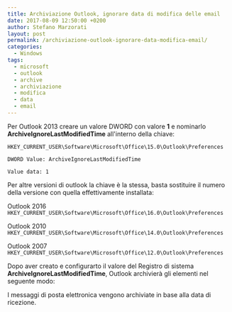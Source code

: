 ```yaml
---
title: Archiviazione Outlook, ignorare data di modifica delle email 
date: 2017-08-09 12:50:00 +0200
author: Stefano Marzorati
layout: post
permalink: /archiviazione-outlook-ignorare-data-modifica-email/
categories:
  - Windows
tags:
  - microsoft
  - outlook
  - archive
  - archiviazione
  - modifica
  - data
  - email
---
```

Per Outlook 2013 creare un valore DWORD con valore **1** e nominarlo **ArchiveIgnoreLastModifiedTime** all'interno della chiave:   
	
<code>HKEY_CURRENT_USER\Software\Microsoft\Office\15.0\Outlook\Preferences</code>

<code>DWORD Value: ArchiveIgnoreLastModifiedTime</code>
	
<code>Value data: 1</code>

Per altre versioni di outlook la chiave è la stessa, basta sostituire il numero della versione con quella effettivamente installata:   

Outlook 2016   
<code>HKEY_CURRENT_USER\Software\Microsoft\Office\16.0\Outlook\Preferences</code>
	
Outlook 2010   
<code>HKEY_CURRENT_USER\Software\Microsoft\Office\14.0\Outlook\Preferences</code>
	
Outlook 2007   
<code>HKEY_CURRENT_USER\Software\Microsoft\Office\12.0\Outlook\Preferences</code>

Dopo aver creato e configurarto il valore del Registro di sistema **ArchiveIgnoreLastModifiedTime**, Outlook archivierà gli elementi nel seguente modo:   

I messaggi di posta elettronica vengono archiviate in base alla data di ricezione.